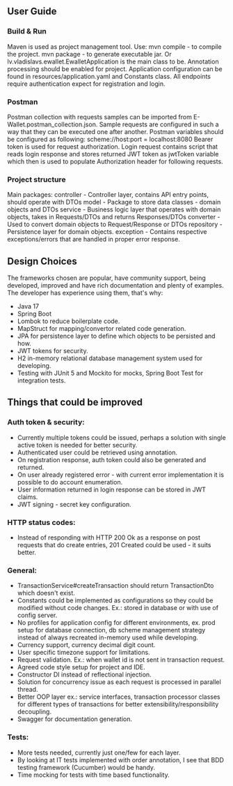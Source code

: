 ## User Guide
### Build & Run
Maven is used as project management tool. Use:
mvn compile - to compile the project.
mvn package - to generate executable jar.
Or
lv.vladislavs.ewallet.EwalletApplication is the main class to be.
Annotation processing should be enabled for project.
Application configuration can be found in resources/application.yaml and Constants class.
All endpoints require authentication expect for registration and login.

### Postman
Postman collection with requests samples can be imported from E-Wallet.postman_collection.json.
Sample requests are configured in such a way that they can be executed one after another.
Postman variables should be configured as following:
scheme://host:port = localhost:8080
Bearer token is used for request authorization. Login request contains script that reads login response
and stores returned JWT token as jwtToken variable which then is used to populate Authorization header for following requests.

### Project structure
Main packages:
controller - Controller layer, contains API entry points, should operate with DTOs
model - Package to store data classes - domain objects and DTOs
service - Business logic layer that operates with domain objects, takes in Requests/DTOs and returns Responses/DTOs
converter - Used to convert domain objects to Request/Response or DTOs
repository - Persistence layer for domain objects.
exception - Contains respective exceptions/errors that are handled in proper error response.

## Design Choices
The frameworks chosen are popular, have community support, being developed, improved and have rich documentation and plenty of examples.
The developer has experience using them, that's why:
- Java 17
- Spring Boot
- Lombok to reduce boilerplate code.
- MapStruct for mapping/convertor related code generation.
- JPA for persistence layer to define which objects to be persisted and how.
- JWT tokens for security.
- H2 in-memory relational database management system used for developing.
- Testing with JUnit 5 and Mockito for mocks, Spring Boot Test for integration tests.


## Things that could be improved
### Auth token & security:
- Currently multiple tokens could be issued, perhaps a solution with single active token is needed for better security.
- Authenticated user could be retrieved using annotation.
- On registration response, auth token could also be generated and returned.
- On user already registered error - with current error implementation it is possible to do account enumeration.
- User information returned in login response can be stored in JWT claims.
- JWT signing - secret key configuration.

### HTTP status codes:
- Instead of responding with HTTP 200 Ok as a response 
on post requests that do create entries, 201 Created could be used - it suits better.

### General:
- TransactionService#createTransaction should return TransactionDto which doesn't exist.
- Constants could be implemented as configurations so they could be modified without code changes. Ex.: stored in database or with use of config server.
- No profiles for application config for different environments, ex. prod setup for database connection, db scheme management strategy instead of always recreated in-memory used while developing.
- Currency support, currency decimal digit count.
- User specific timezone support for limitations.
- Request validation. Ex.: when wallet id is not sent in transaction request.
- Agreed code style setup for project and IDE.
- Constructor DI instead of reflectional injection.
- Solution for concurrency issue as each request is processed in parallel thread.
- Better OOP layer ex.: service interfaces, transaction processor classes for different types of transactions for better extensibility/responsibility decoupling.
- Swagger for documentation generation.

### Tests:
- More tests needed, currently just one/few for each layer.
- By looking at IT tests implemented with order annotation, I see that BDD testing framework (Cucumber) would be handy.
- Time mocking for tests with time based functionality.